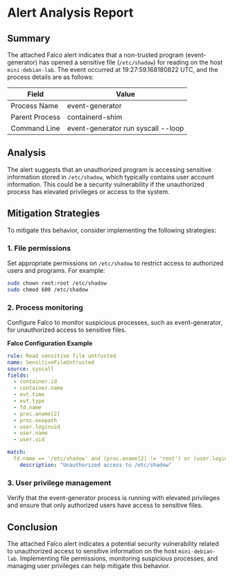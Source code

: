**Alert Analysis Report**
=========================

**Summary**
----------

The attached Falco alert indicates that a non-trusted program (event-generator) has opened a sensitive file (`/etc/shadow`) for reading on the host `mini-debian-lab`. The event occurred at 19:27:59.168180822 UTC, and the process details are as follows:

| Field | Value |
| --- | --- |
| Process Name | event-generator |
| Parent Process | containerd-shim |
| Command Line | event-generator run syscall --loop |

**Analysis**
------------

The alert suggests that an unauthorized program is accessing sensitive information stored in `/etc/shadow`, which typically contains user account information. This could be a security vulnerability if the unauthorized process has elevated privileges or access to the system.

**Mitigation Strategies**
------------------------

To mitigate this behavior, consider implementing the following strategies:

### 1. File permissions

Set appropriate permissions on `/etc/shadow` to restrict access to authorized users and programs. For example:
```bash
sudo chown root:root /etc/shadow
sudo chmod 600 /etc/shadow
```
### 2. Process monitoring

Configure Falco to monitor suspicious processes, such as event-generator, for unauthorized access to sensitive files.

**Falco Configuration Example**
```yaml
rule: Read sensitive file untrusted
name: SensitiveFileUntrusted
source: syscall
fields:
  - container.id
  - container.name
  - evt.time
  - evt.type
  - fd.name
  - proc.aname[2]
  - proc.exepath
  - user.loginuid
  - user.name
  - user.uid

match:
  fd.name == '/etc/shadow' and (proc.aname[2] != 'root') or (user.loginuid != 0)
    description: "Unauthorized access to /etc/shadow"
```
### 3. User privilege management

Verify that the event-generator process is running with elevated privileges and ensure that only authorized users have access to sensitive files.

**Conclusion**
----------

The attached Falco alert indicates a potential security vulnerability related to unauthorized access to sensitive information on the host `mini-debian-lab`. Implementing file permissions, monitoring suspicious processes, and managing user privileges can help mitigate this behavior.